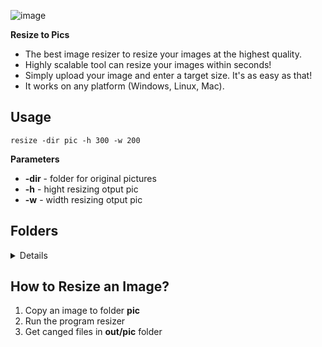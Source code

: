 ![image](https://github.com/Gitart/resizer/assets/3950155/fafc4028-c7c8-428b-b3ba-454adacc17d7)



**Resize to Pics**

* The best image resizer to resize your images at the highest quality.  
* Highly scalable tool can resize your images within seconds!
* Simply upload your image and enter a target size. It's as easy as that!
* It works on any platform (Windows, Linux, Mac).


## Usage
```    
resize -dir pic -h 300 -w 200
```

**Parameters**
* **-dir** - folder for original pictures
* **-h** - hight resizing otput pic
* **-w** - width resizing otput pic

## Folders
<details>
![image](https://github.com/Gitart/resizer/assets/3950155/ee296d4b-17ca-4a6a-88bc-763620df6000)
</details>  

## How to Resize an Image?
1. Copy an image to folder **pic**
2. Run the program resizer
3. Get canged files in **out/pic** folder
